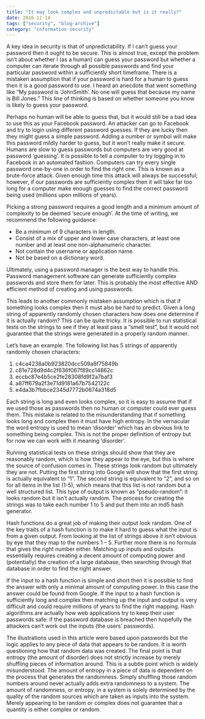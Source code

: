 ```yaml
---
title: "It may look complex and unpredictable but is it really?"
date: 2016-11-14
tags: ["security", "blog-archive"]
category: "information security"
---
```


A key idea in security is that of unpredictability. If I can’t guess your password then it ought to be secure. This is almost true, except the problem isn’t about whether I (as a human) can guess your password but whether a computer can iterate through all possible passwords and find your particular password within a sufficiently short timeframe. There is a mistaken assumption that if your password is hard for a human to guess then it is a good password to use. I heard an anecdote that went something like “My password is ‘JohnSmith’. No one will guess that because my name is Bill Jones.” This line of thinking is based on whether someone you know is likely to guess your password.

  
Perhaps no human will be able to guess that, but it would still be a bad idea to use this as your Facebook password. An attacker can go to Facebook and try to login using different password guesses. If they are lucky then they might guess a simple password. Adding a number or symbol will make this password mildly harder to guess, but it won’t really make it secure. Humans are slow to guess passwords but computers are very good at password ‘guessing’. It is possible to tell a computer to try logging in to Facebook in an automated fashion. Computers can try every single password one-by-one in order to find the right one. This is known as a brute-force attack. Given enough time this attack will always be successful; however, if our passwords are sufficiently complex then it will take far too long for a computer make enough guesses to find the correct password being used (millions upon millions of years).

Picking a strong password requires a good length and a minimum amount of complexity to be deemed ‘secure enough’. At the time of writing, we recommend the following guidance:

-   Be a minimum of 9 characters in length.
-   Consist of a mix of upper and lower case characters, at least one number and at least one non-alphanumeric character.
-   Not contain the username or application name.
-   Not be based on a dictionary word.

Ultimately, using a password manager is the best way to handle this. Password management software can generate sufficiently complex passwords and store them for later. This is probably the most effective AND efficient method of creating and using passwords.

This leads to another commonly mistaken assumption which is that if something looks complex then it must also be hard to predict. Given a long string of apparently randomly chosen characters how does one determine if it is actually random? This can be quite tricky. It is possible to run statistical tests on the strings to see if they at least pass a “smell test”, but it would not guarantee that the strings were generated in a properly random manner.

Let’s have an example. The following list has 5 strings of apparently randomly chosen characters:

1.  c4ca4238a0b923820dcc509a6f75849b
2.  c81e728d9d4c2f636f067f89cc14862c
3.  eccbc87e4b5ce2fe28308fd9f2a7baf3
4.  a87ff679a2f3e71d9181a67b7542122c
5.  e4da3b7fbbce2345d7772b0674a318d5

Each string is long and even looks complex, so it is easy to assume that if we used those as passwords then no human or computer could ever guess them. This mistake is related to the misunderstanding that if something looks long and complex then it must have high entropy. In the vernacular the word entropy is used to mean ‘disorder’ which has an obvious link to something being complex. This is not the proper definition of entropy but for now we can work with it meaning ‘disorder’.

Running statistical tests on these strings should show that they are reasonably random, which is how they appear to the eye, but this is where the source of confusion comes in. These strings look random but ultimately they are not. Putting the first string into Google will show that the first string is actually equivalent to “1”. The second string is equivalent to “2”, and so on for all items in the list (1-5), which means that this list is not random but a well structured list. This type of output is known as “pseudo-random”: it looks random but it isn’t actually random. The process for creating the strings was to take each number 1 to 5 and put them into an md5 hash generator.

Hash functions do a great job of making their output look random. One of the key traits of a hash function is to make it hard to guess what the input is from a given output. From looking at the list of strings above it isn’t obvious by eye that they map to the numbers 1 – 5. Further more there is no formula that gives the right number either. Matching up inputs and outputs essentially requires creating a decent amount of computing power and (potentially) the creation of a large database, then searching through that database in order to find the right answer.

If the input to a hash function is simple and short then it is possible to find the answer with only a minimal amount of computing power. In this case the answer could be found from Google. If the input to a hash function is sufficiently long and complex then matching up the input and output is very difficult and could require millions of years to find the right mapping. Hash algorithms are actually how web applications try to keep their user passwords safe: if the password database is breached then hopefully the attackers can’t work out the inputs (the users’ passwords).

The illustrations used in this article were based upon passwords but the logic applies to any piece of data that appears to be random. It is worth questioning how that random data was created. The final point is that entropy (the amount of disorder) does not strictly increase by merely shuffling pieces of information around. This is a subtle point which is widely misunderstood. The amount of entropy in a piece of data is dependent on the process that generates the randomness. Simply shuffling those random numbers around never actually adds extra randomness to a system. The amount of randomness, or entropy, in a system is solely determined by the quality of the random sources which are taken as inputs into the system. Merely appearing to be random or complex does not guarantee that a quantity is either complex or random.
